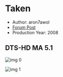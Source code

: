 # Taken

* Author: aron7awol
* [Forum Post](https://www.avsforum.com/threads/bass-eq-for-filtered-movies.2995212/post-57554168)
* Production Year: 2008

## DTS-HD MA 5.1

![img 0](https://i.imgur.com/lchrhRC.jpg)

![img 1](https://i.imgur.com/3aJqkYd.jpg)

